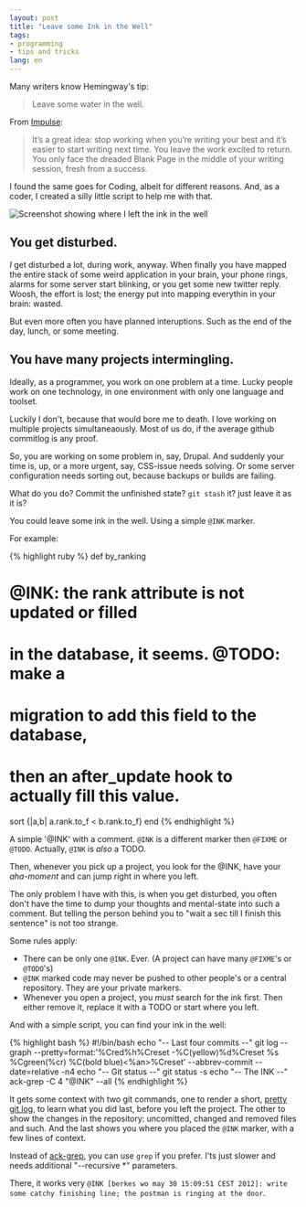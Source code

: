 ```yaml
---
layout: post
title: "Leave some Ink in the Well"
tags:
- programming
- tips and tricks
lang: en
---
```



Many writers know Hemingway's tip:

> Leave some water in the well.

From
[Impulse](http://artisticwhim.com/blog/2005/12/leaving-a-little-ink-in-the-well/):

> It’s a great idea: stop work­ing when you’re writing your best and it’s easier to start writing next time.
> You leave the work excited to return. You only face the dreaded Blank Page in the middle of your writing session, fresh from a success.

I found the same goes for Coding, albeit for different reasons. And, as
a coder, I created a silly little script to help me with that.

![Screenshot showing where I left the ink in the
well](/images/inline/ink.png)

## You get disturbed.

*I* get disturbed a lot, during work, anyway. When finally you have mapped the
entire stack of some weird application in your brain, your phone rings,
alarms for some server start blinking, or you get some new twitter reply.
Woosh, the effort is lost; the energy put into mapping everythin in your
brain: wasted.

But even more often you have planned interuptions. Such as the end of
the day, lunch, or some meeting.

## You have many projects intermingling.

Ideally, as a programmer, you work on one problem at a time. Lucky
people work on one technology, in one environment with only one language
and toolset.

Luckily I don't, because that would bore me to death. I love working on
multiple projects simultaneaously. Most of us do, if the average github
commitlog is any proof.

So, you are working on some problem in, say, Drupal. And suddenly your
time is, up, or a more urgent, say, CSS-issue needs solving. Or some
server configuration needs sorting out, because backups or builds are
failing.

What do you do? Commit the unfinished state? `git stash` it? just leave
it as it is?

You could leave some ink in the well. Using a simple `@INK` marker.

For example:

{% highlight ruby %}
def by_ranking
  # @INK: the rank attribute is not updated or filled
  #       in the database, it seems. @TODO: make a 
  #       migration to add this field to the database,
  #       then an after_update hook to actually fill this value.
  sort {|a,b| a.rank.to_f < b.rank.to_f}
end
{% endhighlight %}

A simple '@INK' with a comment. `@INK` is a different marker then
`@FIXME` or `@TODO`. Actually, `@INK` is *also* a TODO.

Then, whenever you pick up a project, you look for the @INK, have your
*aha-moment* and can jump right in where you left.

The only problem I have with this, is when you get disturbed, you often
don't have the time to dump your thoughts and mental-state into such a
comment. But telling the person behind you to "wait a sec till I finish
this sentence" is not too strange.

Some rules apply:

* There can be only one `@INK`. Ever. (A project can have many `@FIXME`'s or
  `@TODO`'s)
* `@INK` marked code may never be pushed to other people's or a central
  repository. They are your private markers.
* Whenever you open a project, you *must* search for the ink first. Then
  either remove it, replace it with a TODO or start where you left.

And with a simple script, you can find your ink in the well:

{% highlight bash %}
#!/bin/bash
echo "-- Last four commits --"
git log --graph --pretty=format:'%Cred%h%Creset -%C(yellow)%d%Creset %s %Cgreen(%cr) %C(bold blue)<%an>%Creset' --abbrev-commit --date=relative -n4
echo "-- Git status --"
git status -s
echo "-- The INK --"
ack-grep -C 4 "@INK" --all
{% endhighlight %}

It gets some context with two git commands, one to render a short,
[pretty git log](http://www.jukie.net/bart/blog/pimping-out-git-log),
to learn what you did last, before you left the project.
The other to show the changes in the repository: uncomitted, changed and
removed files and such. 
And the last shows you where you placed the `@INK` marker, with a few
lines of context.

Instead of [ack-grep](http://betterthangrep.com/), you can use `grep` if
you prefer. I'ts just slower and needs additional "--recursive *"
parameters.

There, it works very `@INK [berkes wo may 30 15:09:51 CEST 2012]: write some catchy finishing line; the postman is ringing at the door`.
